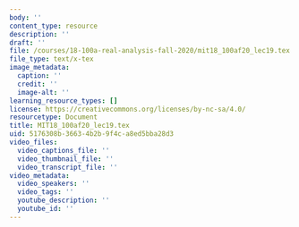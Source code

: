 ```yaml
---
body: ''
content_type: resource
description: ''
draft: ''
file: /courses/18-100a-real-analysis-fall-2020/mit18_100af20_lec19.tex
file_type: text/x-tex
image_metadata:
  caption: ''
  credit: ''
  image-alt: ''
learning_resource_types: []
license: https://creativecommons.org/licenses/by-nc-sa/4.0/
resourcetype: Document
title: MIT18_100af20_lec19.tex
uid: 5176308b-3663-4b2b-9f4c-a8ed5bba28d3
video_files:
  video_captions_file: ''
  video_thumbnail_file: ''
  video_transcript_file: ''
video_metadata:
  video_speakers: ''
  video_tags: ''
  youtube_description: ''
  youtube_id: ''
---
```

